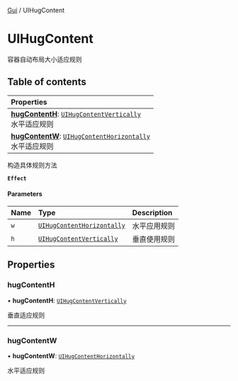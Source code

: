 [Gui](../groups/Gui.Gui.md) / UIHugContent

# UIHugContent <Badge type="tip" text="Class" /> <Score text="UIHugContent" />

容器自动布局大小适应规则

## Table of contents

| Properties |
| :-----|
| **[hugContentH](UI.UIHugContent.md#hugcontenth)**: [`UIHugContentVertically`](../enums/UI.UIHugContentVertically.md) <br> 水平适应规则|
| **[hugContentW](UI.UIHugContent.md#hugcontentw)**: [`UIHugContentHorizontally`](../enums/UI.UIHugContentHorizontally.md) <br> 水平适应规则|

构造具体规则方法

**`Effect`**


#### Parameters

| Name | Type | Description |
| :------ | :------ | :------ |
| `w` | [`UIHugContentHorizontally`](../enums/UI.UIHugContentHorizontally.md) | 水平应用规则 |
| `h` | [`UIHugContentVertically`](../enums/UI.UIHugContentVertically.md) | 垂直使用规则 |

## Properties

### hugContentH <Score text="hugContentH" /> 

• **hugContentH**: [`UIHugContentVertically`](../enums/UI.UIHugContentVertically.md)

垂直适应规则

___

### hugContentW <Score text="hugContentW" /> 

• **hugContentW**: [`UIHugContentHorizontally`](../enums/UI.UIHugContentHorizontally.md)

水平适应规则

